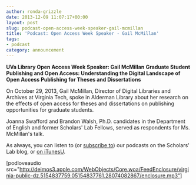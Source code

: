 ```yaml
---
author: ronda-grizzle
date: 2013-12-09 11:07:17+00:00
layout: post
slug: podcast-open-access-week-speaker-gail-mcmillan
title: 'Podcast: Open Access Week Speaker - Gail McMillan'
tags:
- podcast
category: announcement
---
```


**UVa Library Open Access Week Speaker: Gail McMillan**
**Graduate Student Publishing and Open Access: Understanding the Digital Landscape of Open Access Publishing for Theses and Dissertations**

On October 29, 2013, Gail McMillan, Director of Digital Libraries and Archives at Virginia Tech, spoke in Alderman Library about her research on the effects of open access for theses and dissertations on publishing opportunities for graduate students.

Joanna Swafford and Brandon Walsh, Ph.D. candidates in the Department of English and former Scholars' Lab Fellows, served as respondents for Ms. McMillan's talk.

As always, you can listen to (or [subscribe to](http://www.scholarslab.org/category/podcasts/)) our podcasts on the Scholars' Lab blog, or [on iTunesU](http://itunes.apple.com/us/itunes-u/scholars-lab-speaker-series/id401906619).

[podloveaudio src="http://deimos3.apple.com/WebObjects/Core.woa/FeedEnclosure/virginia-public-dz.5154837759.05154837761.28074082867/enclosure.mp3"]

